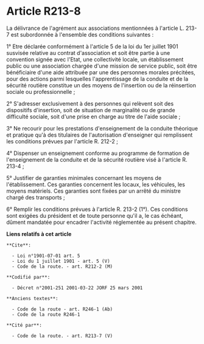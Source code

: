# Article R213-8

La délivrance de l'agrément aux associations mentionnées à l'article L. 213-7 est subordonnée à l'ensemble des conditions
suivantes : 

1° Etre déclarée conformément à l'article 5 de la loi du 1er juillet 1901 susvisée relative au contrat d'association et soit
être partie à une convention signée avec l'Etat, une collectivité locale, un établissement public ou une association chargée
d'une mission de service public, soit être bénéficiaire d'une aide attribuée par une des personnes morales précitées, pour
des actions parmi lesquelles l'apprentissage de la conduite et de la sécurité routière constitue un des moyens de l'insertion
ou de la réinsertion sociale ou professionnelle ; 

2° S'adresser exclusivement à des personnes qui relèvent soit des dispositifs d'insertion, soit de situation de marginalité
ou de grande difficulté sociale, soit d'une prise en charge au titre de l'aide sociale ; 

3° Ne recourir pour les prestations d'enseignement de la conduite théorique et pratique qu'à des titulaires de l'autorisation
d'enseigner qui remplissent les conditions prévues par l'article R. 212-2 ; 

4° Dispenser un enseignement conforme au programme de formation de l'enseignement de la conduite et de la sécurité routière
visé à l'article R. 213-4 ; 

5° Justifier de garanties minimales concernant les moyens de l'établissement. Ces garanties concernent les locaux, les
véhicules, les moyens matériels. Ces garanties sont fixées par un arrêté du ministre chargé des transports ; 

6° Remplir les conditions prévues à l'article R. 213-2 (1°). Ces conditions sont exigées du président et de toute personne
qu'il a, le cas échéant, dûment mandatée pour encadrer l'activité réglementée au présent chapitre.

**Liens relatifs à cet article**

	**Cite**:

	  - Loi n°1901-07-01 art. 5
	  - Loi du 1 juillet 1901 - art. 5 (V)
	  - Code de la route. - art. R212-2 (M)

	**Codifié par**:

	  - Décret n°2001-251 2001-03-22 JORF 25 mars 2001

	**Anciens textes**:

	  - Code de la route - art. R246-1 (Ab)
	  - Code de la route R246-1

	**Cité par**:

	  - Code de la route. - art. R213-7 (V)

